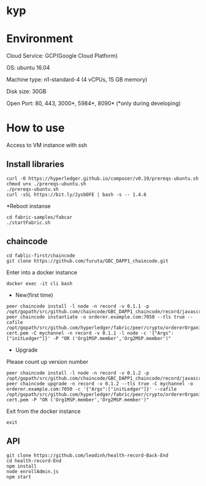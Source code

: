 # kyp


# Environment

Cloud Service: GCP(Google Cloud Platform)

OS: ubuntu 16.04

Machine type: n1-standard-4 (4 vCPUs, 15 GB memory)

Disk size: 30GB

Open Port: 80, 443, 3000*, 5984*, 8090* (*only during developing)


# How to use

Access to VM instance with ssh

## Install libraries
```
curl -O https://hyperledger.github.io/composer/v0.19/prereqs-ubuntu.sh
chmod u+x ./prereqs-ubuntu.sh
./prereqs-ubuntu.sh
curl -sSL https://bit.ly/2ysbOFE | bash -s -- 1.4.6
```

*Reboot instanse

```
cd fabric-samples/fabcar
./startFabric.sh
```

## chaincode
```
cd fablic-first/chaincode
git clone https://github.com/furuta/GBC_DAPP1_chaincode.git
```
Enter into a docker instance
```
docker exec -it cli bash
```

* New(first time)
```
peer chaincode install -l node -n record -v 0.1.1 -p /opt/gopath/src/github.com/chaincode/GBC_DAPP1_chaincode/record/javascript/
peer chaincode instantiate -o orderer.example.com:7050 --tls true --cafile /opt/gopath/src/github.com/hyperledger/fabric/peer/crypto/ordererOrganizations/example.com/orderers/orderer.example.com/msp/tlscacerts/tlsca.example.com-cert.pem -C mychannel -n record -v 0.1.1 -l node -c '{"Args":["initLedger"]}' -P "OR ('Org1MSP.member','Org2MSP.member')"
```

* Upgrade

Please count up version number
```
peer chaincode install -l node -n record -v 0.1.2 -p /opt/gopath/src/github.com/chaincode/GBC_DAPP1_chaincode/record/javascript/
peer chaincode upgrade -n record -v 0.1.2 --tls true -C mychannel -o orderer.example.com:7050 -c '{"Args":["initLedger"]}' --cafile /opt/gopath/src/github.com/hyperledger/fabric/peer/crypto/ordererOrganizations/example.com/orderers/orderer.example.com/msp/tlscacerts/tlsca.example.com-cert.pem -P "OR ('Org1MSP.member','Org2MSP.member')"
```
Exit from the docker instance
```
exit
```

## API
```
git clone https://github.com/leodinh/health-record-Back-End
cd health-record-End
npm install
node enrollAdmin.js
npm start
```
